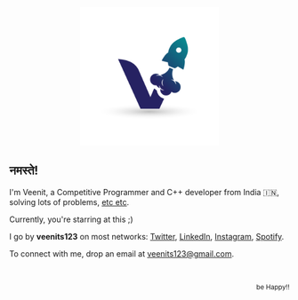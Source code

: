 <p align="center">
  <a href="https://veenits123.github.io/">
    <img src="veenit.png" alt="Veenit" height="250"/>
  </a>
</p>

## नमस्ते!

I'm Veenit, a Competitive Programmer and C++ developer from India :india:, solving lots of problems, [etc etc](https://github.com/Veenits123).

Currently, you're starring at this ;)

I go by **veenits123** on most networks: [Twitter](https://twitter.com/vee_nits123), [LinkedIn](https://linkedin.com/in/veenits123), [Instagram](https://www.instagram.com/vee_nits123), [Spotify](https://open.spotify.com/user/ovs6jeqqwthcd1wjcmvmv0cnl).

To connect with me, drop an email at veenits123@gmail.com.

<br>

<p align="right">
  <sup>be Happy!!</sup>
</p>
